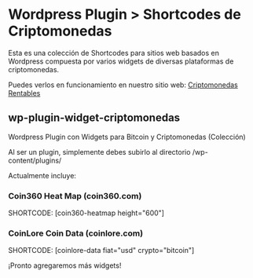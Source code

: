 # Wordpress Plugin > Shortcodes de Criptomonedas 

Esta es una colección de Shortcodes para sitios web basados en Wordpress compuesta por varios widgets de diversas plataformas de criptomonedas.

Puedes verlos en funcionamiento en nuestro sitio web: [Criptomonedas Rentables](https://criptomonedasrentables.com/)

## wp-plugin-widget-criptomonedas

Wordpress Plugin con Widgets para Bitcoin y Criptomonedas (Colección)

Al ser un plugin, simplemente debes subirlo al directorio /wp-content/plugins/

Actualmente incluye:

### Coin360 Heat Map (coin360.com)

SHORTCODE: [coin360-heatmap height="600"]


### CoinLore Coin Data (coinlore.com)

SHORTCODE: [coinlore-data fiat="usd" crypto="bitcoin"]

¡Pronto agregaremos más widgets!

